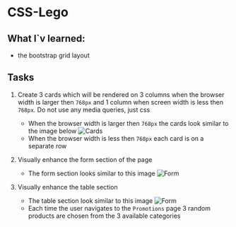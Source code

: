 # CSS-Lego

## What I`v learned:

- the bootstrap grid layout

## Tasks

1. Create 3 cards which will be rendered on 3 columns when the browser width is larger then `768px` and 1 column when screen width is less then `768px`. Do not use any media queries, just css
    - When the browser width is larger then `768px` the cards look similar to the image below ![Cards](media/frontend/css-lego-cards.JPG)
    - When the browser width is less then `768px` each card is on a separate row

2. Visually enhance the form section of the page
    - The form section looks similar to this image ![Form](media/frontend/css-lego-form.JPG)

3. Visually enhance the table section
    - The table section look similar to this image ![Form](media/frontend/css-lego-table.JPG)
    - Each time the user navigates to the `Promotions` page 3 random products are chosen from the 3 available categories
